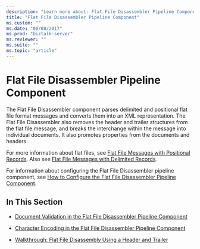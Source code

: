 ```yaml
---
description: "Learn more about: Flat File Disassembler Pipeline Component"
title: "Flat File Disassembler Pipeline Component"
ms.custom: ""
ms.date: "06/08/2017"
ms.prod: "biztalk-server"
ms.reviewer: ""
ms.suite: ""
ms.topic: "article"
---
```

# Flat File Disassembler Pipeline Component
The Flat File Disassembler component parses delimited and positional flat file format messages and converts them into an XML representation. The Flat File Disassembler also removes the header and trailer structures from the flat file message, and breaks the interchange within the message into individual documents. It also promotes properties from the documents and headers.  
  
 For more information about flat files, see [Flat File Messages with Positional Records](../core/flat-file-messages-with-positional-records.md). Also see [Flat File Messages with Delimited Records](../core/flat-file-messages-with-delimited-records.md).  
  
 For information about configuring the Flat File Disassembler pipeline component, see [How to Configure the Flat File Disassembler Pipeline Component](../core/how-to-configure-the-flat-file-disassembler-pipeline-component.md).  
  
## In This Section  
  
-   [Document Validation in the Flat File Disassembler Pipeline Component](../core/document-validation-in-the-flat-file-disassembler-pipeline-component.md)  
  
-   [Character Encoding in the Flat File Disassembler Pipeline Component](../core/character-encoding-in-the-flat-file-disassembler-pipeline-component.md)  
  
-   [Walkthrough: Flat File Disassembly Using a Header and Trailer](../core/walkthrough-flat-file-disassembly-using-a-header-and-trailer.md)
